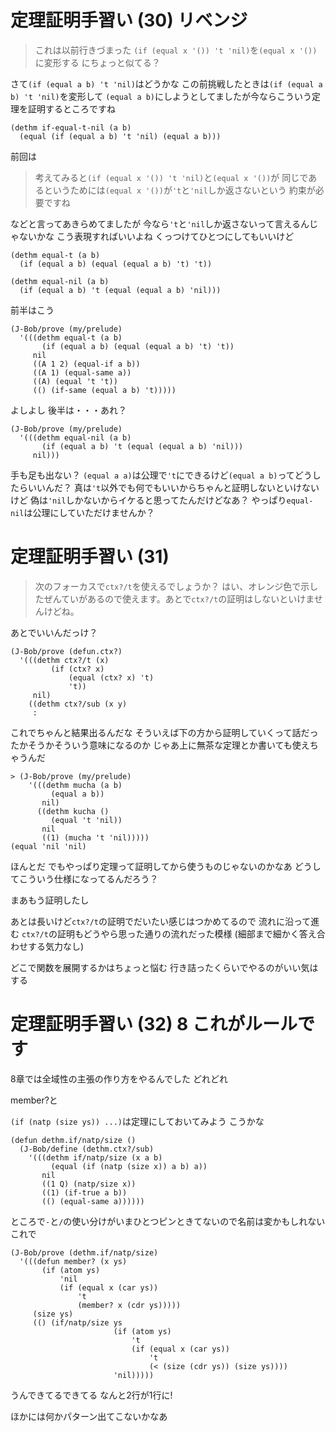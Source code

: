 # 定理証明手習い (30) リベンジ

> これは以前行きづまった
> `(if (equal x '()) 't 'nil)`を`(equal x '())`に変形する
> にちょっと似てる？

さて`(if (equal a b) 't 'nil)`はどうかな
この前挑戦したときは`(if (equal a b) 't 'nil)`を変形して
`(equal a b)`にしようとしてましたが今ならこういう定理を証明するところですね

```
(dethm if-equal-t-nil (a b)
  (equal (if (equal a b) 't 'nil) (equal a b)))
```

前回は

> 考えてみると`(if (equal x '()) 't 'nil)`と`(equal x '())`が
> 同じであるというためには`(equal x '())`が`'t`と`'nil`しか返さないという
> 約束が必要ですね

などと言ってあきらめてましたが
今なら`'t`と`'nil`しか返さないって言えるんじゃないかな
こう表現すればいいよね
くっつけてひとつにしてもいいけど

```
(dethm equal-t (a b)
  (if (equal a b) (equal (equal a b) 't) 't))

(dethm equal-nil (a b)
  (if (equal a b) 't (equal (equal a b) 'nil)))
```

前半はこう

```
(J-Bob/prove (my/prelude)
  '(((dethm equal-t (a b)
       (if (equal a b) (equal (equal a b) 't) 't))
     nil
     ((A 1 2) (equal-if a b))
     ((A 1) (equal-same a))
     ((A) (equal 't 't))
     (() (if-same (equal a b) 't)))))
```

よしよし
後半は・・・あれ？

```
(J-Bob/prove (my/prelude)
  '(((dethm equal-nil (a b)
       (if (equal a b) 't (equal (equal a b) 'nil)))
     nil)))
```

手も足も出ない？
`(equal a a)`は公理で`'t`にできるけど`(equal a b)`ってどうしたらいいんだ？
真は`'t`以外でも何でもいいからちゃんと証明しないといけないけど
偽は`'nil`しかないからイケると思ってたんだけどなあ？
やっぱり`equal-nil`は公理にしていただけませんか？

# 定理証明手習い (31)

> 次のフォーカスで`ctx?/t`を使えるでしょうか？
> はい、オレンジ色で示したぜんていがあるので使えます。あとで`ctx?/t`の証明はしないといけませんけどね。

あとでいいんだっけ？

```
(J-Bob/prove (defun.ctx?)
  '(((dethm ctx?/t (x)
         (if (ctx? x)
             (equal (ctx? x) 't)
             't))
     nil)
    ((dethm ctx?/sub (x y)
     :
``` 

これでちゃんと結果出るんだな
そういえば下の方から証明していくって話だったかそうかそういう意味になるのか
じゃあ上に無茶な定理とか書いても使えちゃうんだ

```
> (J-Bob/prove (my/prelude)
    '(((dethm mucha (a b)
         (equal a b))
       nil)
      ((dethm kucha ()
         (equal 't 'nil))
       nil
       ((1) (mucha 't 'nil)))))
(equal 'nil 'nil)
```

ほんとだ
でもやっぱり定理って証明してから使うものじゃないのかなあ
どうしてこういう仕様になってるんだろう？

まあもう証明したし

あとは長いけど`ctx?/t`の証明でだいたい感じはつかめてるので
流れに沿って進む
`ctx?/t`の証明もどうやら思った通りの流れだった模様
(細部まで細かく答え合わせする気力なし)

どこで関数を展開するかはちょっと悩む
行き詰ったくらいでやるのがいい気はする

# 定理証明手習い (32) 8 これがルールです

8章では全域性の主張の作り方をやるんでした
どれどれ

member?と

`(if (natp (size ys)) ...)`は定理にしておいてみよう
こうかな
```
(defun dethm.if/natp/size ()
  (J-Bob/define (dethm.ctx?/sub)
    '(((dethm if/natp/size (x a b)
         (equal (if (natp (size x)) a b) a))
       nil
       ((1 Q) (natp/size x))
       ((1) (if-true a b))
       (() (equal-same a))))))
```

ところで`-`と`/`の使い分けがいまひとつピンときてないので名前は変かもしれない
これで

```
(J-Bob/prove (dethm.if/natp/size)
  '(((defun member? (x ys)
       (if (atom ys)
           'nil
           (if (equal x (car ys))
               't
               (member? x (cdr ys)))))
     (size ys)
     (() (if/natp/size ys
                       (if (atom ys)
                           't
                           (if (equal x (car ys))
                               't
                               (< (size (cdr ys)) (size ys))))
                       'nil)))))
```

うんできてるできてる
なんと2行が1行に!

ほかには何かパターン出てこないかなあ


